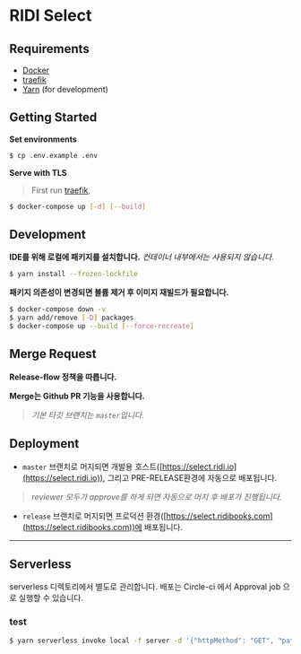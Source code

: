 # RIDI Select

## Requirements

- [Docker](https://www.docker.com/)
- [traefik](https://github.com/ridi/traefik/blob/master/README.md)
- [Yarn](https://yarnpkg.com/) (for development)

## Getting Started

**Set environments**

```sh
$ cp .env.example .env
```

**Serve with TLS**

> First run [traefik](https://github.com/ridi/traefik/blob/master/README.md),

```sh
$ docker-compose up [-d] [--build]
```

## Development

**IDE를 위해 로컬에 패키지를 설치합니다.** _컨테이너 내부에서는 사용되지 않습니다._

```sh
$ yarn install --frozen-lockfile
```

**패키지 의존성이 변경되면 볼륨 제거 후 이미지 재빌드가 필요합니다.**

```sh
$ docker-compose down -v
$ yarn add/remove [-D] packages
$ docker-compose up --build [--force-recreate]
```

## Merge Request

**Release-flow 정책을 따릅니다.**

**Merge는 Github PR 기능을 사용합니다.**
> _기본 타깃 브랜치는 `master`입니다._

## Deployment

* `master` 브랜치로 머지되면 개발용 호스트([https://select.ridi.io](https://select.ridi.io)), 그리고 PRE-RELEASE환경에 자동으로 배포됩니다.
> _reviewer 모두가 approve를 하게 되면 자동으로 머지 후 배포가 진행됩니다._

* `release` 브랜치로 머지되면 프로덕션 환경([https://select.ridibooks.com](https://select.ridibooks.com))에 배포됩니다.


---
## Serverless

serverless 디렉토리에서 별도로 관리합니다.
배포는 Circle-ci 에서 Approval job 으로 실행할 수 있습니다.

### test
```sh
$ yarn serverless invoke local -f server -d '{"httpMethod": "GET", "path": "/"}'
```
